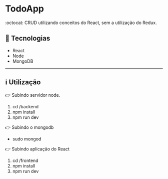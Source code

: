 # TodoApp

:octocat: CRUD utilizando conceitos do React, sem a utilização do Redux. 

## :wrench: Tecnologias 

*   React
*   Node
*   MongoDB

* * *

## :information_source: Utilização 

:point_right: Subindo servidor node.

1.  cd /backend
2.  npm install
3.  npm run dev

:point_right: Subindo o mongodb

*   sudo mongod

:point_right: Subindo aplicação do React

1.  cd /frontend
2.  npm install
3.  npm run dev